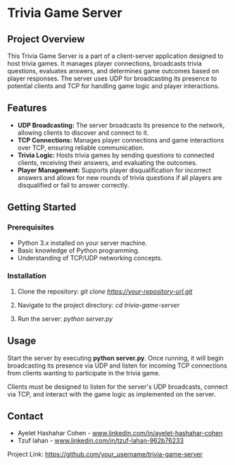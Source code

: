 # Trivia Game Server
## Project Overview
This Trivia Game Server is a part of a client-server application designed to host trivia games. It manages player connections, broadcasts trivia questions, evaluates answers, and determines game outcomes based on player responses. The server uses UDP for broadcasting its presence to potential clients and TCP for handling game logic and player interactions.

## Features
* **UDP Broadcasting:** The server broadcasts its presence to the network, allowing clients to discover and connect to it.
* **TCP Connections:** Manages player connections and game interactions over TCP, ensuring reliable communication.
* **Trivia Logic:** Hosts trivia games by sending questions to connected clients, receiving their answers, and evaluating the outcomes.
* **Player Management:** Supports player disqualification for incorrect answers and allows for new rounds of trivia questions if all players are disqualified or fail to answer correctly.

## Getting Started
### Prerequisites
* Python 3.x installed on your server machine.
* Basic knowledge of Python programming.
* Understanding of TCP/UDP networking concepts.
### Installation
1. Clone the repository:
   *git clone https://your-repository-url.git*
   
2. Navigate to the project directory:
   *cd trivia-game-server*

3. Run the server:
   *python server.py*
   
## Usage
Start the server by executing **python server.py**. Once running, it will begin broadcasting its presence via UDP and listen for incoming TCP connections from clients wanting to participate in the trivia game.

Clients must be designed to listen for the server's UDP broadcasts, connect via TCP, and interact with the game logic as implemented on the server.

## Contact
* Ayelet Hashahar Cohen - www.linkedin.com/in/ayelet-hashahar-cohen
* Tzuf lahan - www.linkedin.com/in/tzuf-lahan-962b76233

Project Link: https://github.com/your_username/trivia-game-server
